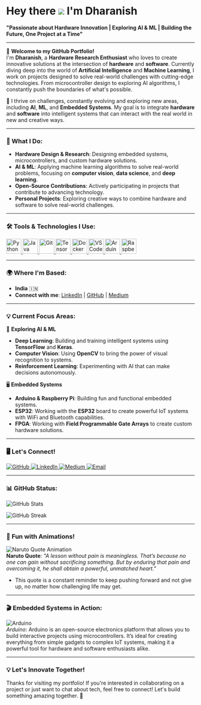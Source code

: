 # Hey there  ![](https://user-images.githubusercontent.com/18350557/176309783-0785949b-9127-417c-8b55-ab5a4333674e.gif) **I'm Dharanish**

**"Passionate about Hardware Innovation | Exploring AI & ML | Building the Future, One Project at a Time"**

---

🌟 **Welcome to my GitHub Portfolio!**  
I'm **Dharanish**, a **Hardware Research Enthusiast** who loves to create innovative solutions at the intersection of **hardware** and **software**. Currently diving deep into the world of **Artificial Intelligence** and **Machine Learning**, I work on projects designed to solve real-world challenges with cutting-edge technologies. From microcontroller design to exploring AI algorithms, I constantly push the boundaries of what's possible.

🚀 I thrive on challenges, constantly evolving and exploring new areas, including **AI**, **ML**, and **Embedded Systems**. My goal is to integrate **hardware** and **software** into intelligent systems that can interact with the real world in new and creative ways.

---

### **🔧 What I Do:**

- **Hardware Design & Research**: Designing embedded systems, microcontrollers, and custom hardware solutions.
- **AI & ML**: Applying machine learning algorithms to solve real-world problems, focusing on **computer vision**, **data science**, and **deep learning**.
- **Open-Source Contributions**: Actively participating in projects that contribute to advancing technology.
- **Personal Projects**: Exploring creative ways to combine hardware and software to solve real-world challenges.

---

### **🛠️ Tools & Technologies I Use:**

<p align="left">
  <a href="https://www.python.org/" target="_blank" rel="noreferrer">
    <img src="https://raw.githubusercontent.com/danielcranney/readme-generator/main/public/icons/skills/python-colored.svg" width="40" height="40" alt="Python" />
  </a>
  <a href="https://www.oracle.com/java/" target="_blank" rel="noreferrer">
    <img src="https://raw.githubusercontent.com/danielcranney/readme-generator/main/public/icons/skills/java-colored.svg" width="40" height="40" alt="Java" />
  </a>
  <a href="https://github.com/" target="_blank" rel="noreferrer">
    <img src="https://raw.githubusercontent.com/danielcranney/readme-generator/main/public/icons/skills/git-colored.svg" width="40" height="40" alt="Git" />
  </a>
  <a href="https://www.tensorflow.org/" target="_blank" rel="noreferrer">
    <img src="https://raw.githubusercontent.com/danielcranney/readme-generator/main/public/icons/skills/tensorflow-colored.svg" width="40" height="40" alt="TensorFlow" />
  </a>
  <a href="https://www.docker.com/" target="_blank" rel="noreferrer">
    <img src="https://raw.githubusercontent.com/danielcranney/readme-generator/main/public/icons/skills/docker-colored.svg" width="40" height="40" alt="Docker" />
  </a>
  <a href="https://code.visualstudio.com/" target="_blank" rel="noreferrer">
    <img src="https://raw.githubusercontent.com/danielcranney/readme-generator/main/public/icons/skills/visualstudiocode.svg" width="40" height="40" alt="VS Code" />
  </a>
  <a href="https://www.arduino.cc/" target="_blank" rel="noreferrer">
    <img src="https://raw.githubusercontent.com/danielcranney/readme-generator/main/public/icons/skills/arduino-colored.svg" width="40" height="40" alt="Arduino" />
  </a>
  <a href="https://www.raspberrypi.org/" target="_blank" rel="noreferrer">
    <img src="https://raw.githubusercontent.com/danielcranney/readme-generator/main/public/icons/skills/raspberrypi-colored.svg" width="40" height="40" alt="Raspberry Pi" />
  </a>
</p>

---

### **🌍 Where I'm Based:**
- **India** 🇮🇳  
- **Connect with me**: [LinkedIn](https://www.linkedin.com/in/dharanish-m-690127256/) | [GitHub](https://github.com/dharanishmadesh) | [Medium](https://medium.com/@waranmadesh826)

---

### **💡 Current Focus Areas:**

🚀 **Exploring AI & ML**  
- **Deep Learning**: Building and training intelligent systems using **TensorFlow** and **Keras**.  
- **Computer Vision**: Using **OpenCV** to bring the power of visual recognition to systems.  
- **Reinforcement Learning**: Experimenting with AI that can make decisions autonomously.

🖥️ **Embedded Systems**  
- **Arduino & Raspberry Pi**: Building fun and functional embedded systems.  
- **ESP32**: Working with the **ESP32** board to create powerful IoT systems with WiFi and Bluetooth capabilities.
- **FPGA**: Working with **Field Programmable Gate Arrays** to create custom hardware solutions.

---

### **🖥️ Let's Connect!**

<p align="left">
  <a href="https://github.com/dharanishmadesh" target="_blank" rel="noreferrer">
    <img src="https://img.shields.io/badge/GitHub-100000?style=flat&logo=github&logoColor=white" alt="GitHub" />
  </a> 
  <a href="https://www.linkedin.com/in/dharanish-m-690127256/" target="_blank" rel="noreferrer">
    <img src="https://img.shields.io/badge/LinkedIn-0A66C2?style=flat&logo=linkedin&logoColor=white" alt="LinkedIn" />
  </a> 
  <a href="https://medium.com/@waranmadesh826" target="_blank" rel="noreferrer">
    <img src="https://img.shields.io/badge/Medium-12100E?style=flat&logo=medium&logoColor=white" alt="Medium" />
  </a> 
  <a href="mailto:waranmadesh826@ngmail.com" target="_blank" rel="noreferrer">
    <img src="https://img.shields.io/badge/Email-D14836?style=flat&logo=gmail&logoColor=white" alt="Email" />
  </a>
</p>

---

### **📊 GitHub Status:**

![GitHub Stats](https://github-readme-stats.vercel.app/api?username=dharanishmadesh&show_icons=true&hide=&count_private=true&title_color=0891b2&text_color=ffffff&icon_color=ffffff&bg_color=1c1917&hide_border=true)

![GitHub Streak](https://github-readme-streak-stats.herokuapp.com/?user=dharanishmadesh&stroke=ffffff&background=1c1917&ring=0891b2&fire=0891b2&currStreakNum=ffffff&currStreakLabel=0891b2&sideNums=ffffff&sideLabels=ffffff&dates=ffffff&hide_border=true)

---

### **🚀 Fun with Animations!**
![Naruto Quote Animation](https://media.giphy.com/media/LEV3OJQG0XXnq/giphy.gif?cid=790b7611p8jbewmam6w268vfzerfr83n5v0yxsnbodqss0cs&ep=v1_gifs_search&rid=giphy.gif&ct=g)  
**Naruto Quote**: *"A lesson without pain is meaningless. That’s because no one can gain without sacrificing something. But by enduring that pain and overcoming it, he shall obtain a powerful, unmatched heart."*  
- This quote is a constant reminder to keep pushing forward and not give up, no matter how challenging life may get.

---

### **🎬 Embedded Systems in Action:**

![Arduino](https://media.giphy.com/media/mFDWuDppjQJjite6FS/giphy.gif?cid=790b7611yeuarqn7kdo10fw70pxocn3qiu943owreks556tj&ep=v1_gifs_search&rid=giphy.gif&ct=g)  
*Arduino*: Arduino is an open-source electronics platform that allows you to build interactive projects using microcontrollers. It’s ideal for creating everything from simple gadgets to complex IoT systems, making it a powerful tool for hardware and software enthusiasts alike.

---

### **💡 Let's Innovate Together!**

Thanks for visiting my portfolio! If you're interested in collaborating on a project or just want to chat about tech, feel free to connect! Let's build something amazing together. 🚀
